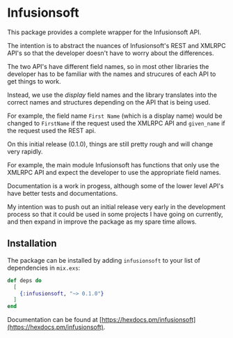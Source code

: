 # Infusionsoft

This package provides a complete wrapper for the Infusionsoft API.

The intention is to abstract the nuances of Infusionsoft's REST and XMLRPC API's so that the developer doesn't have to worry about the differences.

The two API's have different field names, so in most other libraries the developer has to be familiar with the names and strucures of each API to get things to work.

Instead, we use the _display_ field names and the library translates into the correct names and structures depending on the API that is being used.

For example, the field name `First Name` (which is a display name) would be changed to `FirstName` if the request used the XMLRPC API and `given_name` if the request used the REST api.

On this initial release (0.1.0), things are still pretty rough and will change very rapidly.

For example, the main module Infusionsoft has functions that only use the XMLRPC API and expect the developer to use the appropriate field names.

Documentation is a work in progess, although some of the lower level API's have better tests and documentations.

My intention was to push out an initial release very early in the development process so that it could be used in some projects I have going on currently, and then expand in improve the package as my spare time allows.

## Installation

The package can be installed
by adding `infusionsoft` to your list of dependencies in `mix.exs`:

```elixir
def deps do
  [
    {:infusionsoft, "~> 0.1.0"}
  ]
end
```

Documentation can
be found at [https://hexdocs.pm/infusionsoft](https://hexdocs.pm/infusionsoft).

